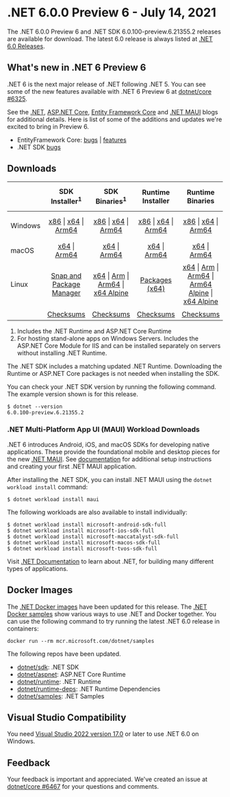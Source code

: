 # .NET 6.0.0 Preview 6 - July 14, 2021

The .NET 6.0.0 Preview 6 and .NET SDK 6.0.100-preview.6.21355.2 releases are available for download. The latest 6.0 release is always listed at [.NET 6.0 Releases](../README.md).

## What's new in .NET 6 Preview 6

.NET 6 is the next major release of .NET following .NET 5. You can see some of the new features available with .NET 6 Preview 6 at [dotnet/core #6325](https://github.com/dotnet/core/issues/6325).

See the [.NET][dotnet-blog], [ASP.NET Core][aspnet-blog], [Entity Framework Core][ef-blog] and [.NET MAUI][maui-blog] blogs for additional details.
Here is list of some of the additions and updates we're excited to bring in Preview 6.

* EntityFramework Core: [bugs][ef_bugs] | [features][ef_features]
* .NET SDK [bugs][sdk_bugs]

## Downloads

|           | SDK Installer<sup>1</sup>                        | SDK Binaries<sup>1</sup>                 | Runtime Installer                                        | Runtime Binaries                                 | ASP.NET Core Runtime           |Windows Desktop Runtime          |
| --------- | :------------------------------------------:     | :----------------------:                 | :---------------------------:                            | :-------------------------:                      | :-----------------:            | :-----------------:            |
| Windows   | [x86][dotnet-sdk-win-x86.exe] \| [x64][dotnet-sdk-win-x64.exe] \| [Arm64][dotnet-sdk-win-arm64.exe] | [x86][dotnet-sdk-win-x86.zip] \| [x64][dotnet-sdk-win-x64.zip] \|  [Arm64][dotnet-sdk-win-arm64.zip] | [x86][dotnet-runtime-win-x86.exe] \| [x64][dotnet-runtime-win-x64.exe] \| [Arm64][dotnet-runtime-win-arm64.exe] | [x86][dotnet-runtime-win-x86.zip] \| [x64][dotnet-runtime-win-x64.zip] \| [Arm64][dotnet-runtime-win-arm64.zip] | [x86][aspnetcore-runtime-win-x86.exe] \| [x64][aspnetcore-runtime-win-x64.exe] \|<br/> [Hosting Bundle][dotnet-hosting-win.exe]<sup>2</sup> | [x86][windowsdesktop-runtime-win-x86.exe] \| [x64][windowsdesktop-runtime-win-x64.exe] \| [Arm64][windowsdesktop-runtime-win-Arm64.exe] |
| macOS     | [x64][dotnet-sdk-osx-x64.pkg] \| [Arm64][dotnet-sdk-osx-arm64.pkg] | [x64][dotnet-sdk-osx-x64.tar.gz]  \| [Arm64][dotnet-sdk-osx-arm64.tar.gz]  | [x64][dotnet-runtime-osx-x64.pkg] \| [Arm64][dotnet-runtime-osx-arm64.pkg] | [x64][dotnet-runtime-osx-x64.tar.gz] \| [Arm64][dotnet-runtime-osx-arm64.tar.gz] | [x64][aspnetcore-runtime-osx-x64.tar.gz] \| [Arm64][aspnetcore-runtime-osx-arm64.tar.gz]  | - |<sup>1</sup>
| Linux     |  [Snap and Package Manager](../install.md) | [x64][dotnet-sdk-linux-x64.tar.gz] \| [Arm][dotnet-sdk-linux-arm.tar.gz] \| [Arm64][dotnet-sdk-linux-arm64.tar.gz] \| [x64 Alpine][dotnet-sdk-linux-musl-x64.tar.gz] | [Packages (x64)][linux-packages] | [x64][dotnet-runtime-linux-x64.tar.gz] \| [Arm][dotnet-runtime-linux-arm.tar.gz] \| [Arm64][dotnet-runtime-linux-arm64.tar.gz] \| [Arm64 Alpine][dotnet-runtime-linux-musl-arm64.tar.gz] \| [x64 Alpine][dotnet-runtime-linux-musl-x64.tar.gz] | [x64][aspnetcore-runtime-linux-x64.tar.gz]<sup>1</sup>  \| [Arm][aspnetcore-runtime-linux-arm.tar.gz] \| [Arm64][aspnetcore-runtime-linux-arm64.tar.gz]<sup>1</sup>  \| [x64 Alpine][aspnetcore-runtime-linux-musl-x64.tar.gz] \| [Arm64 Alpine][aspnetcore-runtime-linux-musl-arm64.tar.gz] | - | <sup>1</sup> |
|  | [Checksums][checksums-sdk]                             | [Checksums][checksums-sdk]                                      | [Checksums][checksums-runtime]                             | [Checksums][checksums-runtime]  | [Checksums][checksums-runtime]  | [Checksums][checksums-runtime]


1. Includes the .NET Runtime and ASP.NET Core Runtime
2. For hosting stand-alone apps on Windows Servers. Includes the ASP.NET Core Module for IIS and can be installed separately on servers without installing .NET Runtime.


The .NET SDK includes a matching updated .NET Runtime. Downloading the Runtime or ASP.NET Core packages is not needed when installing the SDK.

You can check your .NET SDK version by running the following command. The example version shown is for this release.

```console
$ dotnet --version
6.0.100-preview.6.21355.2
```

### .NET Multi-Platform App UI (MAUI) Workload Downloads

.NET 6 introduces Android, iOS, and macOS SDKs for developing native applications. These provide the foundational mobile and desktop pieces for the new [.NET MAUI](https://github.com/dotnet/maui). See [documentation](https://learn.microsoft.com/dotnet/maui/get-started/installation) for additional setup instructions and creating your first .NET MAUI application.

After installing the .NET SDK, you can install .NET MAUI using the `dotnet workload install` command:

```console
$ dotnet workload install maui
```

The following workloads are also available to install individually:

```console
$ dotnet workload install microsoft-android-sdk-full
$ dotnet workload install microsoft-ios-sdk-full
$ dotnet workload install microsoft-maccatalyst-sdk-full
$ dotnet workload install microsoft-macos-sdk-full
$ dotnet workload install microsoft-tvos-sdk-full
```


Visit [.NET Documentation](https://learn.microsoft.com/dotnet/core/) to learn about .NET, for building many different types of applications.


## Docker Images

The [.NET Docker images](https://hub.docker.com/_/microsoft-dotnet) have been updated for this release. The [.NET Docker samples](https://github.com/dotnet/dotnet-docker/blob/main/samples/README.md) show various ways to use .NET and Docker together. You can use the following command to try running the latest .NET 6.0 release in containers:

```console
docker run --rm mcr.microsoft.com/dotnet/samples
```

The following repos have been updated.

* [dotnet/sdk](https://hub.docker.com/_/microsoft-dotnet-sdk/): .NET SDK
* [dotnet/aspnet](https://hub.docker.com/_/microsoft-dotnet-aspnet/): ASP.NET Core Runtime
* [dotnet/runtime](https://hub.docker.com/_/microsoft-dotnet-runtime/): .NET Runtime
* [dotnet/runtime-deps](https://hub.docker.com/_/microsoft-dotnet-runtime-deps/): .NET Runtime Dependencies
* [dotnet/samples](https://hub.docker.com/_/microsoft-dotnet-samples/): .NET Samples


## Visual Studio Compatibility

You need [Visual Studio 2022 version 17.0](https://visualstudio.microsoft.com) or later to use .NET 6.0 on Windows.


## Feedback

Your feedback is important and appreciated. We've created an issue at [dotnet/core #6467](https://github.com/dotnet/core/issues/6467) for your questions and comments.

[blob-runtime]: https://dotnetcli.blob.core.windows.net/dotnet/Runtime/
[blob-sdk]: https://dotnetcli.blob.core.windows.net/dotnet/Sdk/
[release-notes]: https://github.com/dotnet/core/blob/main/release-notes/6.0/preview/6.0.0-preview.6.md

[checksums-runtime]: https://dotnetcli.blob.core.windows.net/dotnet/checksums/6.0.0-preview.6-sha.txt
[checksums-sdk]: https://dotnetcli.blob.core.windows.net/dotnet/checksums/6.0.0-preview.6-sha.txt

[linux-install]: https://learn.microsoft.com/dotnet/core/install/linux
[linux-setup]: https://github.com/dotnet/core/blob/main/Documentation/linux-setup.md

[dotnet-blog]:  https://devblogs.microsoft.com/dotnet/announcing-net-6-preview-6/
[aspnet-blog]: https://devblogs.microsoft.com/aspnet/asp-net-core-updates-in-net-6-preview-6
[maui-blog]: https://devblogs.microsoft.com/dotnet/announcing-net-maui-preview-6/
[ef-blog]: https://devblogs.microsoft.com/dotnet/announcing-entity-framework-core-6-0-preview-6-configure-conventions
[ef_bugs]: https://github.com/dotnet/efcore/issues?q=is%3Aissue+milestone%3A6.0.0-preview6+is%3Aclosed+label%3Atype-bug
[ef_features]: https://github.com/dotnet/efcore/issues?q=is%3Aissue+milestone%3A6.0.0-preview6+is%3Aclosed+label%3Atype-enhancement

[aspnet_bugs]: https://github.com/aspnet/AspNetCore/issues?q=is%3Aissue+milestone%3A6.0.0-preview6+label%3ADone+label%3Abug
[aspnet_features]: https://github.com/aspnet/AspNetCore/issues?q=is%3Aissue+milestone%3A6.0.0-preview6+label%3ADone+label%3Aenhancement
[runtime_bugs]: https://github.com/dotnet/runtime/issues?utf8=%E2%9C%93&q=is%3Aissue+milestone%3A6.0+label%3Abug+
[runtime_features]: https://github.com/dotnet/runtime/issues?q=is%3Aissue+milestone%3A6.0+label%3Aenhancement

[sdk_bugs]: https://github.com/dotnet/sdk/issues?q=is%3Aissue+is%3Aclosed+milestone%3A6.0.1xx
[linux-packages]: ../install-linux.md


[//]: # ( Runtime 6.0.0-preview.6.21352.12)
[dotnet-runtime-linux-arm.tar.gz]: https://download.visualstudio.microsoft.com/download/pr/8338df6d-f649-447f-8998-e393c63c6645/19f0f84b693fc54222b50870baca4899/dotnet-runtime-6.0.0-preview.6.21352.12-linux-arm.tar.gz
[dotnet-runtime-linux-arm64.tar.gz]: https://download.visualstudio.microsoft.com/download/pr/28b6d195-c69d-445a-b1c1-821e1a1cd8a1/6c85254b5cd005094a41ebd56774d4e5/dotnet-runtime-6.0.0-preview.6.21352.12-linux-arm64.tar.gz
[dotnet-runtime-linux-musl-arm.tar.gz]: https://download.visualstudio.microsoft.com/download/pr/a5dbb2b9-ee75-4863-9495-a3b725023b0b/97d974fbe72d6c4515a2f93a88244ddf/dotnet-runtime-6.0.0-preview.6.21352.12-linux-musl-arm.tar.gz
[dotnet-runtime-linux-musl-arm64.tar.gz]: https://download.visualstudio.microsoft.com/download/pr/b1434d75-89c3-4b52-9a43-870c0a017897/6c50fdffdc2bd153c809e8dad409c9fe/dotnet-runtime-6.0.0-preview.6.21352.12-linux-musl-arm64.tar.gz
[dotnet-runtime-linux-musl-x64.tar.gz]: https://download.visualstudio.microsoft.com/download/pr/026cb7b2-fe95-4234-878e-410f678112f9/659fe44ad45762b42a13e66dd2795028/dotnet-runtime-6.0.0-preview.6.21352.12-linux-musl-x64.tar.gz
[dotnet-runtime-linux-x64.tar.gz]: https://download.visualstudio.microsoft.com/download/pr/841cf439-e6c6-4164-ae75-e4f1f3aafe0c/fd64b0395f6f0dee9ed184d918e49cd7/dotnet-runtime-6.0.0-preview.6.21352.12-linux-x64.tar.gz
[dotnet-runtime-osx-arm64.pkg]: https://download.visualstudio.microsoft.com/download/pr/3e5fcfb9-e470-4989-9677-39dc2fafd154/6b2a23abd069560e975e4c517df7b74c/dotnet-runtime-6.0.0-preview.6.21352.12-osx-arm64.pkg
[dotnet-runtime-osx-arm64.tar.gz]: https://download.visualstudio.microsoft.com/download/pr/e6e0f9af-9d3a-4a31-b260-666b0b3e4221/51b3052f9c84277b38578c5d7281dc4a/dotnet-runtime-6.0.0-preview.6.21352.12-osx-arm64.tar.gz
[dotnet-runtime-osx-x64.pkg]: https://download.visualstudio.microsoft.com/download/pr/fd4e78c4-eb09-4e98-9a60-0cf796a8af20/1095c137d3801cffaa6ada35eae0c1a3/dotnet-runtime-6.0.0-preview.6.21352.12-osx-x64.pkg
[dotnet-runtime-osx-x64.tar.gz]: https://download.visualstudio.microsoft.com/download/pr/67ae4f96-a7b5-49e3-809d-50de8e771c0f/ef5e3b6a1ff3abcf881b7ae880253469/dotnet-runtime-6.0.0-preview.6.21352.12-osx-x64.tar.gz
[dotnet-runtime-win-arm64.exe]: https://download.visualstudio.microsoft.com/download/pr/e40dee15-1d90-4917-8a41-d5ce3f218407/4b412277f3b9c39e9288bb4020240546/dotnet-runtime-6.0.0-preview.6.21352.12-win-arm64.exe
[dotnet-runtime-win-arm64.zip]: https://download.visualstudio.microsoft.com/download/pr/b68e27f8-d382-40f6-adc9-17aa1013925d/7cbd7bb99d2f181c40290b97018071b5/dotnet-runtime-6.0.0-preview.6.21352.12-win-arm64.zip
[dotnet-runtime-win-x64.exe]: https://download.visualstudio.microsoft.com/download/pr/d8031c86-e522-40eb-8c5e-edffcd711268/1880257fd9d1cdff0d3d4733c7246376/dotnet-runtime-6.0.0-preview.6.21352.12-win-x64.exe
[dotnet-runtime-win-x64.zip]: https://download.visualstudio.microsoft.com/download/pr/7282c65e-b906-48b7-b8f7-6bf3a6f980f0/ca7af999c52955ffdc45300b1de97a08/dotnet-runtime-6.0.0-preview.6.21352.12-win-x64.zip
[dotnet-runtime-win-x86.exe]: https://download.visualstudio.microsoft.com/download/pr/547ecbd0-9861-4ad1-beab-cfb256c2d212/f1e11ce269c7e8b8d91139075cde2d59/dotnet-runtime-6.0.0-preview.6.21352.12-win-x86.exe
[dotnet-runtime-win-x86.zip]: https://download.visualstudio.microsoft.com/download/pr/fa4333d5-b145-4bd1-b86d-101e758ff253/3b813e4a0f98fcc4f9f0930ab43a26df/dotnet-runtime-6.0.0-preview.6.21352.12-win-x86.zip

[//]: # ( WindowsDesktop 6.0.0-preview.6.21353.1)
[windowsdesktop-runtime-win-arm64.exe]: https://download.visualstudio.microsoft.com/download/pr/7c074ee8-043b-4f50-a135-e198b4a26bb2/fc4e30c8c0a7266cc92fbe7221173fad/windowsdesktop-runtime-6.0.0-preview.6.21353.1-win-arm64.exe
[windowsdesktop-runtime-win-x64.exe]: https://download.visualstudio.microsoft.com/download/pr/b6bef7e7-7d36-41fa-a937-119a786bdae3/b8251935ec30137f6d83dab3e6f1f12c/windowsdesktop-runtime-6.0.0-preview.6.21353.1-win-x64.exe
[windowsdesktop-runtime-win-x86.exe]: https://download.visualstudio.microsoft.com/download/pr/14c95c30-bc3b-43d9-b569-4e388ab7ab19/2e3b68dc6ee53a6aab3f71ad891215d3/windowsdesktop-runtime-6.0.0-preview.6.21353.1-win-x86.exe

[//]: # ( ASP 6.0.0-preview.6.21355.2)
[aspnetcore-runtime-linux-arm.tar.gz]: https://download.visualstudio.microsoft.com/download/pr/fead33a0-bfa8-4a3c-93c2-fa6dcd7fce47/11681525584ed1a381ecae3536693250/aspnetcore-runtime-6.0.0-preview.6.21355.2-linux-arm.tar.gz
[aspnetcore-runtime-linux-arm64.tar.gz]: https://download.visualstudio.microsoft.com/download/pr/7535469b-06d6-407d-b751-732ba8ba12d2/9ae4e842565ae3c50e5c2673c06bbe37/aspnetcore-runtime-6.0.0-preview.6.21355.2-linux-arm64.tar.gz
[aspnetcore-runtime-linux-musl-arm.tar.gz]: https://download.visualstudio.microsoft.com/download/pr/ff9927bd-791b-4d24-9a0c-efb0ed21fef2/655e8c11a83cf865400654fc473b3f8b/aspnetcore-runtime-6.0.0-preview.6.21355.2-linux-musl-arm.tar.gz
[aspnetcore-runtime-linux-musl-arm64.tar.gz]: https://download.visualstudio.microsoft.com/download/pr/bab174a9-3aef-467a-82d3-3fec5a8e562a/ea80ec9fb413a934e5b8f4d2e60ec5c7/aspnetcore-runtime-6.0.0-preview.6.21355.2-linux-musl-arm64.tar.gz
[aspnetcore-runtime-linux-musl-x64.tar.gz]: https://download.visualstudio.microsoft.com/download/pr/0678c787-648a-4385-9b33-af728cba9e0b/56171f0269e38da631bf1ed416edb7d9/aspnetcore-runtime-6.0.0-preview.6.21355.2-linux-musl-x64.tar.gz
[aspnetcore-runtime-linux-x64.tar.gz]: https://download.visualstudio.microsoft.com/download/pr/24e3144f-550d-49a2-bb40-8fb06aaf29a8/300b021763dbff231af63adb28ec6abd/aspnetcore-runtime-6.0.0-preview.6.21355.2-linux-x64.tar.gz
[aspnetcore-runtime-osx-arm64.tar.gz]: https://download.visualstudio.microsoft.com/download/pr/3830a164-7a1d-43b9-ad38-175f11a3731c/2f9e05c8da288e93154810154616dfa2/aspnetcore-runtime-6.0.0-preview.6.21355.2-osx-arm64.tar.gz
[aspnetcore-runtime-osx-x64.tar.gz]: https://download.visualstudio.microsoft.com/download/pr/392fdec4-7fee-4b86-9497-c1f63eb87acb/e5c215160b9e93e43f581e59bff87c9d/aspnetcore-runtime-6.0.0-preview.6.21355.2-osx-x64.tar.gz
[aspnetcore-runtime-win-arm64.zip]: https://download.visualstudio.microsoft.com/download/pr/72a69c8a-e91c-4328-8cb1-699af101fe9f/19354d5c08dadc1812115a21e18655ce/aspnetcore-runtime-6.0.0-preview.6.21355.2-win-arm64.zip
[aspnetcore-runtime-win-x64.exe]: https://download.visualstudio.microsoft.com/download/pr/02355756-f7fc-43fc-a752-e7dbf3098b1c/4972c4b8b2973b00042a11d39a2d3d10/aspnetcore-runtime-6.0.0-preview.6.21355.2-win-x64.exe
[aspnetcore-runtime-win-x64.zip]: https://download.visualstudio.microsoft.com/download/pr/706b6612-e557-432b-88ea-96d13e2af5a3/f00c6537f1a7711138216555797d6833/aspnetcore-runtime-6.0.0-preview.6.21355.2-win-x64.zip
[aspnetcore-runtime-win-x86.exe]: https://download.visualstudio.microsoft.com/download/pr/1bfa5cd7-d533-4457-90c4-e412610464d0/7b3fc132d204581a9d0f2c809e5b837f/aspnetcore-runtime-6.0.0-preview.6.21355.2-win-x86.exe
[aspnetcore-runtime-win-x86.zip]: https://download.visualstudio.microsoft.com/download/pr/5062e035-1f6f-48af-88b1-51ff3a67f7fc/fea719da53e107752b6d1c7e2001f758/aspnetcore-runtime-6.0.0-preview.6.21355.2-win-x86.zip
[dotnet-hosting-win.exe]: https://download.visualstudio.microsoft.com/download/pr/cf05db87-6052-43ae-8cda-c0aaf1e455d9/a09408560e38c80529d42bbf1bdf552b/dotnet-hosting-6.0.0-preview.6.21355.2-win.exe

[//]: # ( SDK 6.0.100-preview.6.21355.2 )
[dotnet-sdk-linux-arm.tar.gz]: https://download.visualstudio.microsoft.com/download/pr/5aed712c-c0bc-43fd-9fca-9483af66c8f1/66093c96a21248ee1ec77110478d13b3/dotnet-sdk-6.0.100-preview.6.21355.2-linux-arm.tar.gz
[dotnet-sdk-linux-arm64.tar.gz]: https://download.visualstudio.microsoft.com/download/pr/8a6a12fc-35bb-47ca-9353-b1e97d569382/61221db91a720e7ae5833460f2ea53d2/dotnet-sdk-6.0.100-preview.6.21355.2-linux-arm64.tar.gz
[dotnet-sdk-linux-musl-arm.tar.gz]: https://download.visualstudio.microsoft.com/download/pr/7f8958ec-0b14-4bc9-9519-41864d501b26/0fd817bc76e6ae0ad5b4a2f3549a3c75/dotnet-sdk-6.0.100-preview.6.21355.2-linux-musl-arm.tar.gz
[dotnet-sdk-linux-musl-arm64.tar.gz]: https://download.visualstudio.microsoft.com/download/pr/0ff6fc52-91f0-4aa5-baa8-e2d4cf46b3e2/40b9c873ac7c37d578a4f3795758651c/dotnet-sdk-6.0.100-preview.6.21355.2-linux-musl-arm64.tar.gz
[dotnet-sdk-linux-musl-x64.tar.gz]: https://download.visualstudio.microsoft.com/download/pr/41ee1046-a104-4983-82c3-1a33f6b85e31/658fc456b3b8b4435f7556a2c5d5f16d/dotnet-sdk-6.0.100-preview.6.21355.2-linux-musl-x64.tar.gz
[dotnet-sdk-linux-x64.tar.gz]: https://download.visualstudio.microsoft.com/download/pr/45f9f84c-dbe6-458e-bea1-c1e931802486/995edcbcd852a07b0a285626f30afb33/dotnet-sdk-6.0.100-preview.6.21355.2-linux-x64.tar.gz
[dotnet-sdk-linux-x64.zip]: https://download.visualstudio.microsoft.com/download/pr/494d6cb2-7c5d-4fa6-a1c2-5b76762be9eb/17cd976b4fedc3e2ddeeb0910031ccde/dotnet-sdk-6.0.100-preview.6.21355.2-linux-x64.zip
[dotnet-sdk-osx-arm64.pkg]: https://download.visualstudio.microsoft.com/download/pr/10bb818e-3d14-435c-a76b-40da0a8c561a/616dd2f1d72c8725270530bf67907068/dotnet-sdk-6.0.100-preview.6.21355.2-osx-arm64.pkg
[dotnet-sdk-osx-arm64.tar.gz]: https://download.visualstudio.microsoft.com/download/pr/fd0b8343-1875-4ffc-aab6-00d57ac223a2/00d7942d7ed9c4333f6f0be9d9678e60/dotnet-sdk-6.0.100-preview.6.21355.2-osx-arm64.tar.gz
[dotnet-sdk-osx-x64.pkg]: https://download.visualstudio.microsoft.com/download/pr/767abef9-9636-47a7-9929-6ac4201b6837/95c3c13e937efb01255843a6d4adf9ed/dotnet-sdk-6.0.100-preview.6.21355.2-osx-x64.pkg
[dotnet-sdk-osx-x64.tar.gz]: https://download.visualstudio.microsoft.com/download/pr/fb01b89f-c07d-4e3f-b9c1-a8d3a074f290/4df3bd673a530e8febcf0089dc698106/dotnet-sdk-6.0.100-preview.6.21355.2-osx-x64.tar.gz
[dotnet-sdk-win-arm64.exe]: https://download.visualstudio.microsoft.com/download/pr/af2fcf31-22b3-43c9-b127-d3d2569a4e76/396c947b23cd32f49e2cb12321321d65/dotnet-sdk-6.0.100-preview.6.21355.2-win-arm64.exe
[dotnet-sdk-win-arm64.zip]: https://download.visualstudio.microsoft.com/download/pr/96dfe5eb-3837-4541-8878-7258647e8fd7/d90954b202dd3bbb0608fc68080a0bfb/dotnet-sdk-6.0.100-preview.6.21355.2-win-arm64.zip
[dotnet-sdk-win-x64.exe]: https://download.visualstudio.microsoft.com/download/pr/9da8718a-a4cf-42dc-a86c-1ea648acf136/73e158f3e4dfb1446595d0dba5b6343a/dotnet-sdk-6.0.100-preview.6.21355.2-win-x64.exe
[dotnet-sdk-win-x64.zip]: https://download.visualstudio.microsoft.com/download/pr/a83c721e-ae81-4d88-9c3e-239e08e664be/ef2e40c18b8f87611477376bc3f6a8e5/dotnet-sdk-6.0.100-preview.6.21355.2-win-x64.zip
[dotnet-sdk-win-x86.exe]: https://download.visualstudio.microsoft.com/download/pr/8598c905-5911-4f50-9e8b-1f4dc53d213c/5f57f06cc04861b2f01ded57de212636/dotnet-sdk-6.0.100-preview.6.21355.2-win-x86.exe
[dotnet-sdk-win-x86.zip]: https://download.visualstudio.microsoft.com/download/pr/6395e8ff-c40e-450b-a663-23aa1b29c19f/516ced1b50fba44e17e5d1cc0bea981d/dotnet-sdk-6.0.100-preview.6.21355.2-win-x86.zip


[//]: # ( Symbols )
